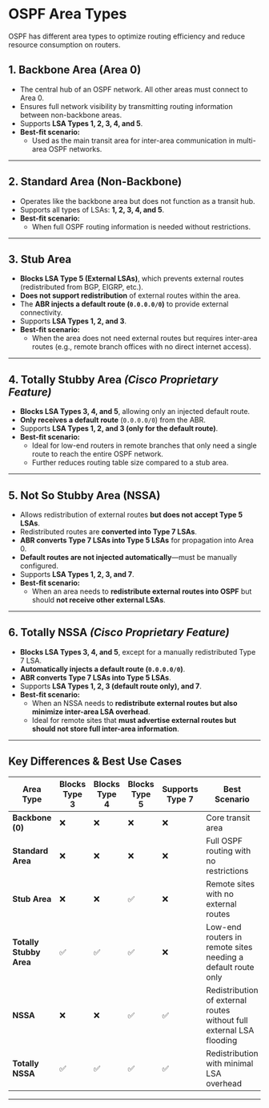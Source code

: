 # OSPF Area Types

OSPF has different area types to optimize routing efficiency and reduce resource consumption on routers.

## 1. Backbone Area (Area 0)
- The central hub of an OSPF network. All other areas must connect to Area 0.
- Ensures full network visibility by transmitting routing information between non-backbone areas.
- Supports **LSA Types 1, 2, 3, 4, and 5**.
- **Best-fit scenario:**
  - Used as the main transit area for inter-area communication in multi-area OSPF networks.

---

## 2. Standard Area (Non-Backbone)
- Operates like the backbone area but does not function as a transit hub.
- Supports all types of LSAs: **1, 2, 3, 4, and 5**.
- **Best-fit scenario:**
  - When full OSPF routing information is needed without restrictions.

---

## 3. Stub Area
- **Blocks LSA Type 5 (External LSAs)**, which prevents external routes (redistributed from BGP, EIGRP, etc.).
- **Does not support redistribution** of external routes within the area.
- The **ABR injects a default route (`0.0.0.0/0`)** to provide external connectivity.
- Supports **LSA Types 1, 2, and 3**.
- **Best-fit scenario:**
  - When the area does not need external routes but requires inter-area routes (e.g., remote branch offices with no direct internet access).

---

## 4. Totally Stubby Area *(Cisco Proprietary Feature)*
- **Blocks LSA Types 3, 4, and 5**, allowing only an injected default route.
- **Only receives a default route** (`0.0.0.0/0`) from the ABR.
- Supports **LSA Types 1, 2, and 3 (only for the default route)**.
- **Best-fit scenario:**
  - Ideal for low-end routers in remote branches that only need a single route to reach the entire OSPF network.
  - Further reduces routing table size compared to a stub area.

---

## 5. Not So Stubby Area (NSSA)
- Allows redistribution of external routes **but does not accept Type 5 LSAs**.
- Redistributed routes are **converted into Type 7 LSAs**.
- **ABR converts Type 7 LSAs into Type 5 LSAs** for propagation into Area 0.
- **Default routes are not injected automatically**—must be manually configured.
- Supports **LSA Types 1, 2, 3, and 7**.
- **Best-fit scenario:**
  - When an area needs to **redistribute external routes into OSPF** but should **not receive other external LSAs**.

---

## 6. Totally NSSA *(Cisco Proprietary Feature)*
- **Blocks LSA Types 3, 4, and 5**, except for a manually redistributed Type 7 LSA.
- **Automatically injects a default route (`0.0.0.0/0`)**.
- **ABR converts Type 7 LSAs into Type 5 LSAs**.
- Supports **LSA Types 1, 2, 3 (default route only), and 7**.
- **Best-fit scenario:**
  - When an NSSA needs to **redistribute external routes but also minimize inter-area LSA overhead**.
  - Ideal for remote sites that **must advertise external routes but should not store full inter-area information**.

---

## Key Differences & Best Use Cases

| **Area Type**           | **Blocks Type 3** | **Blocks Type 4** | **Blocks Type 5** | **Supports Type 7** | **Best Scenario**                                                    |
| ----------------------- | ----------------- | ----------------- | ----------------- | ------------------- | -------------------------------------------------------------------- |
| **Backbone (0)**        | ❌                 | ❌                 | ❌                 | ❌                   | Core transit area                                                    |
| **Standard Area**       | ❌                 | ❌                 | ❌                 | ❌                   | Full OSPF routing with no restrictions                               |
| **Stub Area**           | ❌                 | ❌                 | ✅                 | ❌                   | Remote sites with no external routes                                 |
| **Totally Stubby Area** | ✅                 | ✅                 | ✅                 | ❌                   | Low-end routers in remote sites needing a default route only         |
| **NSSA**                | ❌                 | ❌                 | ✅                 | ✅                   | Redistribution of external routes without full external LSA flooding |
| **Totally NSSA**        | ✅                 | ✅                 | ✅                 | ✅                   | Redistribution with minimal LSA overhead                             |

---
